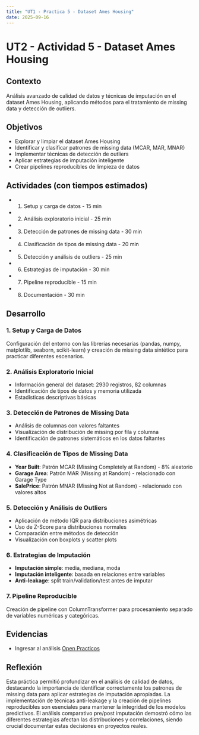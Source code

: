 ```yaml
---
title: "UT1 - Practica 5 - Dataset Ames Housing"
date: 2025-09-16
---
```


# UT2 - Actividad 5 - Dataset Ames Housing

## Contexto

Análisis avanzado de calidad de datos y técnicas de imputación en el dataset Ames Housing, aplicando métodos para el tratamiento de missing data y detección de outliers.

## Objetivos

- Explorar y limpiar el dataset Ames Housing
- Identificar y clasificar patrones de missing data (MCAR, MAR, MNAR)
- Implementar técnicas de detección de outliers
- Aplicar estrategias de imputación inteligente
- Crear pipelines reproducibles de limpieza de datos

## Actividades (con tiempos estimados)

- 1. Setup y carga de datos - 15 min
- 2. Análisis exploratorio inicial - 25 min
- 3. Detección de patrones de missing data - 30 min
- 4. Clasificación de tipos de missing data - 20 min
- 5. Detección y análisis de outliers - 25 min
- 6. Estrategias de imputación - 30 min
- 7. Pipeline reproducible - 15 min
- 8. Documentación - 30 min

## Desarrollo

### 1. Setup y Carga de Datos

Configuración del entorno con las librerías necesarias (pandas, numpy, matplotlib, seaborn, scikit-learn) y creación de missing data sintético para practicar diferentes escenarios.

### 2. Análisis Exploratorio Inicial

- Información general del dataset: 2930 registros, 82 columnas
- Identificación de tipos de datos y memoria utilizada
- Estadísticas descriptivas básicas

### 3. Detección de Patrones de Missing Data

- Análisis de columnas con valores faltantes
- Visualización de distribución de missing por fila y columna
- Identificación de patrones sistemáticos en los datos faltantes

### 4. Clasificación de Tipos de Missing Data

- **Year Built**: Patrón MCAR (Missing Completely at Random) - 8% aleatorio
- **Garage Area**: Patrón MAR (Missing at Random) - relacionado con Garage Type
- **SalePrice**: Patrón MNAR (Missing Not at Random) - relacionado con valores altos

### 5. Detección y Análisis de Outliers

- Aplicación de método IQR para distribuciones asimétricas
- Uso de Z-Score para distribuciones normales
- Comparación entre métodos de detección
- Visualización con boxplots y scatter plots

### 6. Estrategias de Imputación

- **Imputación simple**: media, mediana, moda
- **Imputación inteligente**: basada en relaciones entre variables
- **Anti-leakage**: split train/validation/test antes de imputar

### 7. Pipeline Reproducible

Creación de pipeline con ColumnTransformer para procesamiento separado de variables numéricas y categóricas.

## Evidencias

- Ingresar al análisis [Open Practicos](../Practicos/Practico_5.ipynb)

## Reflexión

Esta práctica permitió profundizar en el análisis de calidad de datos, destacando la importancia de identificar correctamente los patrones de missing data para aplicar estrategias de imputación apropiadas. La implementación de técnicas anti-leakage y la creación de pipelines reproducibles son esenciales para mantener la integridad de los modelos predictivos. El análisis comparativo pre/post imputación demostró cómo las diferentes estrategias afectan las distribuciones y correlaciones, siendo crucial documentar estas decisiones en proyectos reales.
